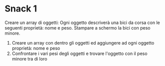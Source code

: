 # Snack 1

Creare un array di oggetti:
Ogni oggetto descriverà una bici da corsa con le seguenti proprietà: nome e peso.
Stampare a schermo la bici con peso minore.

1) Creare un array con dentro gli oggetti ed aggiungere ad ogni oggetto proprietà: nome e peso
2) Confrontare i vari pesi degli oggetti e trovare l'oggetto con il peso minore tra di loro